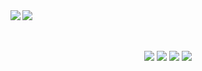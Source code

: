<!-- 
# GitHub Readme Stats を利用してGitHubプロフィールをカッコよくする
# https://qiita.com/zizi4n5/items/f8076cb25bbf64a9bc1c
# GitHub Readme Stats: https://github.com/anuraghazra/github-readme-stats/blob/master/docs/readme_ja.md
 -->

<!-- # aタグ使ってカード横に並べる -->
<!-- # 統計情報を動的生成 + アイコンの表示 + カウントにprivateリポジトリを含める + リポジトリのOwnerを表示 -->
<a href="https://github.com/anuraghazra/github-readme-stats">
  <img align="left" src="https://github-readme-stats-git-masterrstaa-rickstaa.vercel.app/api?username=riron1206&show_icons=truecount_private=true&show_owner=true" />
</a>
<!-- # Top Languages Card -->
<a href="https://github.com/anuraghazra/github-readme-stats">
  <img align="left" src="https://github-readme-stats-git-masterrstaa-rickstaa.vercel.app/api/top-langs/?username=riron1206" />
</a>

<br>
<br>
<br>
<!-- # kaggleのバッジを表示 -->
<p align="center">
  <img src="https://road-to-kaggle-grandmaster-git-masterrstaa-rickstaa.vercel.app/api/badges/anonamename/competition/light" />
  <img src="https://road-to-kaggle-grandmaster-git-masterrstaa-rickstaa.vercel.app/api/badges/anonamename/dataset/light" />
  <img src="https://road-to-kaggle-grandmaster-git-masterrstaa-rickstaa.vercel.app/api/badges/anonamename/notebook/light" />
  <img src="https://road-to-kaggle-grandmaster-git-masterrstaa-rickstaa.vercel.app/api/badges/anonamename/discussion/light" />
</p>
